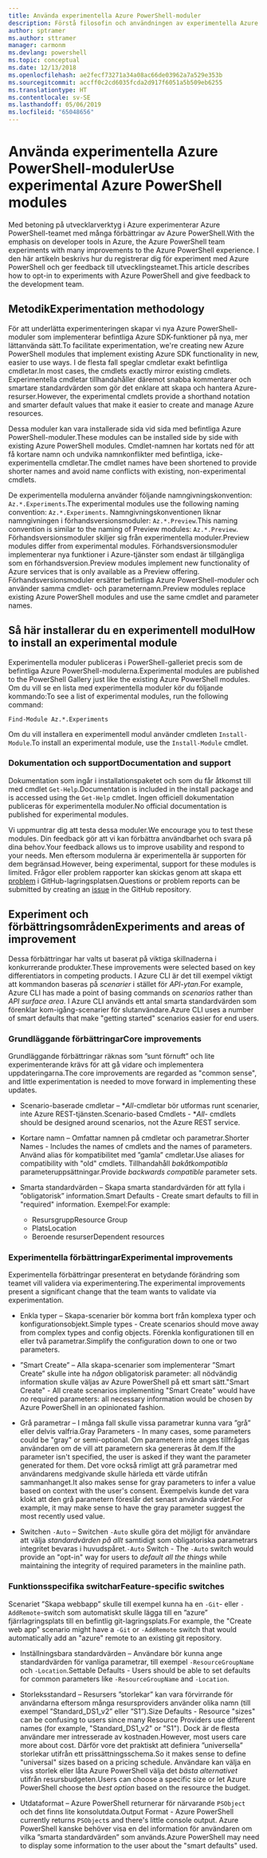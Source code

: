 ```yaml
---
title: Använda experimentella Azure PowerShell-moduler
description: Förstå filosofin och användningen av experimentella Azure PowerShell-moduler.
author: sptramer
ms.author: sttramer
manager: carmonm
ms.devlang: powershell
ms.topic: conceptual
ms.date: 12/13/2018
ms.openlocfilehash: ae2fecf73271a34a08ac66de03962a7a529e353b
ms.sourcegitcommit: accff0c2cd6035fcda2d917f6051a5b509eb6255
ms.translationtype: HT
ms.contentlocale: sv-SE
ms.lasthandoff: 05/06/2019
ms.locfileid: "65048656"
---
```

# <a name="use-experimental-azure-powershell-modules"></a><span data-ttu-id="4b3e1-103">Använda experimentella Azure PowerShell-moduler</span><span class="sxs-lookup"><span data-stu-id="4b3e1-103">Use experimental Azure PowerShell modules</span></span>

<span data-ttu-id="4b3e1-104">Med betoning på utvecklarverktyg i Azure experimenterar Azure PowerShell-teamet med många förbättringar av Azure PowerShell.</span><span class="sxs-lookup"><span data-stu-id="4b3e1-104">With the emphasis on developer tools in Azure, the Azure PowerShell team experiments with many improvements to the Azure PowerShell experience.</span></span> <span data-ttu-id="4b3e1-105">I den här artikeln beskrivs hur du registrerar dig för experiment med Azure PowerShell och ger feedback till utvecklingsteamet.</span><span class="sxs-lookup"><span data-stu-id="4b3e1-105">This article describes how to opt-in to experiments with Azure PowerShell and give feedback to the development team.</span></span>

## <a name="experimentation-methodology"></a><span data-ttu-id="4b3e1-106">Metodik</span><span class="sxs-lookup"><span data-stu-id="4b3e1-106">Experimentation methodology</span></span>

<span data-ttu-id="4b3e1-107">För att underlätta experimenteringen skapar vi nya Azure PowerShell-moduler som implementerar befintliga Azure SDK-funktioner på nya, mer lättanvända sätt.</span><span class="sxs-lookup"><span data-stu-id="4b3e1-107">To facilitate experimentation, we're creating new Azure PowerShell modules that implement existing Azure SDK functionality in new, easier to use ways.</span></span> <span data-ttu-id="4b3e1-108">I de flesta fall speglar cmdletar exakt befintliga cmdletar.</span><span class="sxs-lookup"><span data-stu-id="4b3e1-108">In most cases, the cmdlets exactly mirror existing cmdlets.</span></span> <span data-ttu-id="4b3e1-109">Experimentella cmdletar tillhandahåller däremot snabba kommentarer och smartare standardvärden som gör det enklare att skapa och hantera Azure-resurser.</span><span class="sxs-lookup"><span data-stu-id="4b3e1-109">However, the experimental cmdlets provide a shorthand notation and smarter default values that make it easier to create and manage Azure resources.</span></span>

<span data-ttu-id="4b3e1-110">Dessa moduler kan vara installerade sida vid sida med befintliga Azure PowerShell-moduler.</span><span class="sxs-lookup"><span data-stu-id="4b3e1-110">These modules can be installed side by side with existing Azure PowerShell modules.</span></span> <span data-ttu-id="4b3e1-111">Cmdlet-namnen har kortats ned för att få kortare namn och undvika namnkonflikter med befintliga, icke-experimentella cmdletar.</span><span class="sxs-lookup"><span data-stu-id="4b3e1-111">The cmdlet names have been shortened to provide shorter names and avoid name conflicts with existing, non-experimental cmdlets.</span></span>

<span data-ttu-id="4b3e1-112">De experimentella modulerna använder följande namngivningskonvention: `Az.*.Experiments`.</span><span class="sxs-lookup"><span data-stu-id="4b3e1-112">The experimental modules use the following naming convention: `Az.*.Experiments`.</span></span> <span data-ttu-id="4b3e1-113">Namngivningskonventionen liknar namngivningen i förhandsversionsmoduler: `Az.*.Preview`.</span><span class="sxs-lookup"><span data-stu-id="4b3e1-113">This naming convention is similar to the naming of Preview modules: `Az.*.Preview`.</span></span> <span data-ttu-id="4b3e1-114">Förhandsversionsmoduler skiljer sig från experimentella moduler.</span><span class="sxs-lookup"><span data-stu-id="4b3e1-114">Preview modules differ from experimental modules.</span></span> <span data-ttu-id="4b3e1-115">Förhandsversionsmoduler implementerar nya funktioner i Azure-tjänster som endast är tillgängliga som en förhandsversion.</span><span class="sxs-lookup"><span data-stu-id="4b3e1-115">Preview modules implement new functionality of Azure services that is only available as a Preview offering.</span></span> <span data-ttu-id="4b3e1-116">Förhandsversionsmoduler ersätter befintliga Azure PowerShell-moduler och använder samma cmdlet- och parameternamn.</span><span class="sxs-lookup"><span data-stu-id="4b3e1-116">Preview modules replace existing Azure PowerShell modules and use the same cmdlet and parameter names.</span></span>

## <a name="how-to-install-an-experimental-module"></a><span data-ttu-id="4b3e1-117">Så här installerar du en experimentell modul</span><span class="sxs-lookup"><span data-stu-id="4b3e1-117">How to install an experimental module</span></span>

<span data-ttu-id="4b3e1-118">Experimentella moduler publiceras i PowerShell-galleriet precis som de befintliga Azure PowerShell-modulerna.</span><span class="sxs-lookup"><span data-stu-id="4b3e1-118">Experimental modules are published to the PowerShell Gallery just like the existing Azure PowerShell modules.</span></span> <span data-ttu-id="4b3e1-119">Om du vill se en lista med experimentella moduler kör du följande kommando:</span><span class="sxs-lookup"><span data-stu-id="4b3e1-119">To see a list of experimental modules, run the following command:</span></span>

```azurepowershell-interactive
Find-Module Az.*.Experiments
```

<span data-ttu-id="4b3e1-120">Om du vill installera en experimentell modul använder cmdleten `Install-Module`.</span><span class="sxs-lookup"><span data-stu-id="4b3e1-120">To install an experimental module, use the `Install-Module` cmdlet.</span></span>

### <a name="documentation-and-support"></a><span data-ttu-id="4b3e1-121">Dokumentation och support</span><span class="sxs-lookup"><span data-stu-id="4b3e1-121">Documentation and support</span></span>

<span data-ttu-id="4b3e1-122">Dokumentation som ingår i installationspaketet och som du får åtkomst till med cmdlet `Get-Help`.</span><span class="sxs-lookup"><span data-stu-id="4b3e1-122">Documentation is included in the install package and is accessed using the `Get-Help` cmdlet.</span></span> <span data-ttu-id="4b3e1-123">Ingen officiell dokumentation publiceras för experimentella moduler.</span><span class="sxs-lookup"><span data-stu-id="4b3e1-123">No official documentation is published for experimental modules.</span></span>

<span data-ttu-id="4b3e1-124">Vi uppmuntrar dig att testa dessa moduler.</span><span class="sxs-lookup"><span data-stu-id="4b3e1-124">We encourage you to test these modules.</span></span> <span data-ttu-id="4b3e1-125">Din feedback gör att vi kan förbättra användbarhet och svara på dina behov.</span><span class="sxs-lookup"><span data-stu-id="4b3e1-125">Your feedback allows us to improve usability and respond to your needs.</span></span> <span data-ttu-id="4b3e1-126">Men eftersom modulerna är experimentella är supporten för dem begränsad.</span><span class="sxs-lookup"><span data-stu-id="4b3e1-126">However, being experimental, support for these modules is limited.</span></span> <span data-ttu-id="4b3e1-127">Frågor eller problem rapporter kan skickas genom att skapa ett [problem](https://github.com/Azure/azure-powershell/issues) i GitHub-lagringsplatsen.</span><span class="sxs-lookup"><span data-stu-id="4b3e1-127">Questions or problem reports can be submitted by creating an [issue](https://github.com/Azure/azure-powershell/issues) in the GitHub repository.</span></span>

## <a name="experiments-and-areas-of-improvement"></a><span data-ttu-id="4b3e1-128">Experiment och förbättringsområden</span><span class="sxs-lookup"><span data-stu-id="4b3e1-128">Experiments and areas of improvement</span></span>

<span data-ttu-id="4b3e1-129">Dessa förbättringar har valts ut baserat på viktiga skillnaderna i konkurrerande produkter.</span><span class="sxs-lookup"><span data-stu-id="4b3e1-129">These improvements were selected based on key differentiators in competing products.</span></span> <span data-ttu-id="4b3e1-130">I Azure CLI är det till exempel viktigt att kommandon baseras på _scenarier_ i stället för _API-ytan_.</span><span class="sxs-lookup"><span data-stu-id="4b3e1-130">For example, Azure CLI has made a point of basing commands on _scenarios_ rather than _API surface area_.</span></span>
<span data-ttu-id="4b3e1-131">I Azure CLI används ett antal smarta standardvärden som förenklar kom-igång-scenarier för slutanvändare.</span><span class="sxs-lookup"><span data-stu-id="4b3e1-131">Azure CLI uses a number of smart defaults that make "getting started" scenarios easier for end users.</span></span>

### <a name="core-improvements"></a><span data-ttu-id="4b3e1-132">Grundläggande förbättringar</span><span class="sxs-lookup"><span data-stu-id="4b3e1-132">Core improvements</span></span>

<span data-ttu-id="4b3e1-133">Grundläggande förbättringar räknas som ”sunt förnuft” och lite experimenterande krävs för att gå vidare och implementera uppdateringarna.</span><span class="sxs-lookup"><span data-stu-id="4b3e1-133">The core improvements are regarded as "common sense", and little experimentation is needed to move forward in implementing these updates.</span></span>

- <span data-ttu-id="4b3e1-134">Scenario-baserade cmdletar – \**All*-cmdletar bör utformas runt scenarier, inte Azure REST-tjänsten.</span><span class="sxs-lookup"><span data-stu-id="4b3e1-134">Scenario-based Cmdlets - \**All*- cmdlets should be designed around scenarios, not the Azure REST service.</span></span>

- <span data-ttu-id="4b3e1-135">Kortare namn – Omfattar namnen på cmdletar och parametrar.</span><span class="sxs-lookup"><span data-stu-id="4b3e1-135">Shorter Names - Includes the names of cmdlets and the names of parameters.</span></span>
  <span data-ttu-id="4b3e1-136">Använd alias för kompatibilitet med ”gamla” cmdletar.</span><span class="sxs-lookup"><span data-stu-id="4b3e1-136">Use aliases for compatibility with "old" cmdlets.</span></span> <span data-ttu-id="4b3e1-137">Tillhandahåll _bakåtkompatibla_ parameteruppsättningar.</span><span class="sxs-lookup"><span data-stu-id="4b3e1-137">Provide _backwards compatible_ parameter sets.</span></span>

- <span data-ttu-id="4b3e1-138">Smarta standardvärden – Skapa smarta standardvärden för att fylla i ”obligatorisk” information.</span><span class="sxs-lookup"><span data-stu-id="4b3e1-138">Smart Defaults - Create smart defaults to fill in "required" information.</span></span> <span data-ttu-id="4b3e1-139">Exempel:</span><span class="sxs-lookup"><span data-stu-id="4b3e1-139">For example:</span></span>
  - <span data-ttu-id="4b3e1-140">Resursgrupp</span><span class="sxs-lookup"><span data-stu-id="4b3e1-140">Resource Group</span></span>
  - <span data-ttu-id="4b3e1-141">Plats</span><span class="sxs-lookup"><span data-stu-id="4b3e1-141">Location</span></span>
  - <span data-ttu-id="4b3e1-142">Beroende resurser</span><span class="sxs-lookup"><span data-stu-id="4b3e1-142">Dependent resources</span></span>

### <a name="experimental-improvements"></a><span data-ttu-id="4b3e1-143">Experimentella förbättringar</span><span class="sxs-lookup"><span data-stu-id="4b3e1-143">Experimental improvements</span></span>

<span data-ttu-id="4b3e1-144">Experimentella förbättringar presenterat en betydande förändring som teamet vill validera via experimentering.</span><span class="sxs-lookup"><span data-stu-id="4b3e1-144">The experimental improvements present a significant change that the team wants to validate via experimentation.</span></span>

- <span data-ttu-id="4b3e1-145">Enkla typer – Skapa-scenarier bör komma bort från komplexa typer och konfigurationsobjekt.</span><span class="sxs-lookup"><span data-stu-id="4b3e1-145">Simple types - Create scenarios should move away from complex types and config objects.</span></span> <span data-ttu-id="4b3e1-146">Förenkla konfigurationen till en eller två parametrar.</span><span class="sxs-lookup"><span data-stu-id="4b3e1-146">Simplify the configuration down to one or two parameters.</span></span>

- <span data-ttu-id="4b3e1-147">”Smart Create” – Alla skapa-scenarier som implementerar ”Smart Create” skulle inte ha _någon_ obligatorisk parameter: all nödvändig information skulle väljas av Azure PowerShell på ett smart sätt.</span><span class="sxs-lookup"><span data-stu-id="4b3e1-147">"Smart Create" - All create scenarios implementing "Smart Create" would have _no_ required parameters: all necessary information would be chosen by Azure PowerShell in an opinionated fashion.</span></span>

- <span data-ttu-id="4b3e1-148">Grå parametrar – I många fall skulle vissa parametrar kunna vara ”grå” eller delvis valfria.</span><span class="sxs-lookup"><span data-stu-id="4b3e1-148">Gray Parameters - In many cases, some parameters could be "gray" or semi-optional.</span></span> <span data-ttu-id="4b3e1-149">Om parametern inte anges tillfrågas användaren om de vill att parametern ska genereras åt dem.</span><span class="sxs-lookup"><span data-stu-id="4b3e1-149">If the parameter isn't specified, the user is asked if they want the parameter generated for them.</span></span> <span data-ttu-id="4b3e1-150">Det vore också rimligt att grå parametrar med användarens medgivande skulle härleda ett värde utifrån sammanhanget.</span><span class="sxs-lookup"><span data-stu-id="4b3e1-150">It also makes sense for gray parameters to infer a value based on context with the user's consent.</span></span>
  <span data-ttu-id="4b3e1-151">Exempelvis kunde det vara klokt att den grå parametern föreslår det senast använda värdet.</span><span class="sxs-lookup"><span data-stu-id="4b3e1-151">For example, it may make sense to have the gray parameter suggest the most recently used value.</span></span>

- <span data-ttu-id="4b3e1-152">Switchen `-Auto` – Switchen `-Auto` skulle göra det möjligt för användare att välja _standardvärden på allt_ samtidigt som obligatoriska parametrars integritet bevaras i huvudspåret.</span><span class="sxs-lookup"><span data-stu-id="4b3e1-152">`-Auto` Switch - The `-Auto` switch would provide an "opt-in" way for users to _default all the things_ while maintaining the integrity of required parameters in the mainline path.</span></span>

### <a name="feature-specific-switches"></a><span data-ttu-id="4b3e1-153">Funktionsspecifika switchar</span><span class="sxs-lookup"><span data-stu-id="4b3e1-153">Feature-specific switches</span></span>

<span data-ttu-id="4b3e1-154">Scenariet ”Skapa webbapp” skulle till exempel kunna ha en `-Git`- eller `-AddRemote`-switch som automatiskt skulle lägga till en ”azure” fjärrlagringsplats till en befintlig git-lagringsplats.</span><span class="sxs-lookup"><span data-stu-id="4b3e1-154">For example, the "Create web app" scenario might have a `-Git` or `-AddRemote` switch that would automatically add an "azure" remote to an existing git repository.</span></span>

- <span data-ttu-id="4b3e1-155">Inställningsbara standardvärden – Användare bör kunna ange standardvärden för vanliga parametrar, till exempel `-ResourceGroupName` och `-Location`.</span><span class="sxs-lookup"><span data-stu-id="4b3e1-155">Settable Defaults - Users should be able to set defaults for common parameters like `-ResourceGroupName` and `-Location`.</span></span>

- <span data-ttu-id="4b3e1-156">Storleksstandard – Resursers ”storlekar” kan vara förvirrande för användarna eftersom många resursproviders använder olika namn (till exempel ”Standard\_DS1\_v2” eller ”S1”).</span><span class="sxs-lookup"><span data-stu-id="4b3e1-156">Size Defaults - Resource "sizes" can be confusing to users since many Resource Providers use different names (for example, "Standard\_DS1\_v2" or "S1").</span></span> <span data-ttu-id="4b3e1-157">Dock är de flesta användare mer intresserade av kostnaden.</span><span class="sxs-lookup"><span data-stu-id="4b3e1-157">However, most users care more about cost.</span></span> <span data-ttu-id="4b3e1-158">Därför vore det praktiskt att definiera ”universella” storlekar utifrån ett prissättningsschema.</span><span class="sxs-lookup"><span data-stu-id="4b3e1-158">So it makes sense to define "universal" sizes based on a pricing schedule.</span></span> <span data-ttu-id="4b3e1-159">Användare kan välja en viss storlek eller låta Azure PowerShell välja det _bästa alternativet_ utifrån resursbudgeten.</span><span class="sxs-lookup"><span data-stu-id="4b3e1-159">Users can choose a specific size or let Azure PowerShell choose the _best option_ based on the resource the budget.</span></span>

- <span data-ttu-id="4b3e1-160">Utdataformat – Azure PowerShell returnerar för närvarande `PSObject` och det finns lite konsolutdata.</span><span class="sxs-lookup"><span data-stu-id="4b3e1-160">Output Format - Azure PowerShell currently returns `PSObject`s and there's little console output.</span></span> <span data-ttu-id="4b3e1-161">Azure PowerShell kanske behöver visa en del information för användaren om vilka ”smarta standardvärden” som används.</span><span class="sxs-lookup"><span data-stu-id="4b3e1-161">Azure PowerShell may need to display some information to the user about the "smart defaults" used.</span></span>
